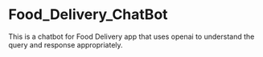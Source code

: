 # Food_Delivery_ChatBot
This is a chatbot for Food Delivery app that uses openai to understand the query and response appropriately.
